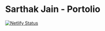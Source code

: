# Sarthak Jain - Portolio

[![Netlify Status](https://api.netlify.com/api/v1/badges/0abe2ffe-77b5-4d14-ae72-919c9c929e6e/deploy-status)](https://app.netlify.com/sites/sarthakjain/deploys)
